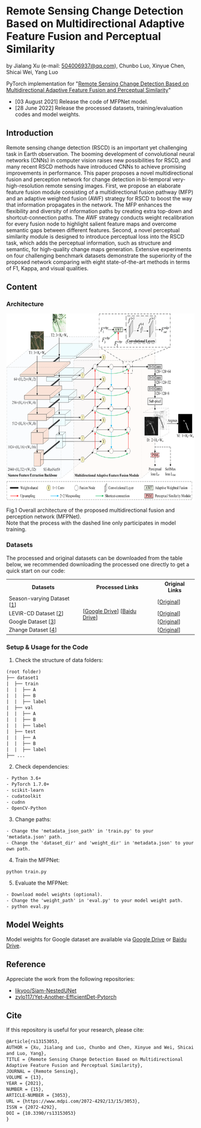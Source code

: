 # Remote Sensing Change Detection Based on Multidirectional Adaptive Feature Fusion and Perceptual Similarity
by Jialang Xu (e-mail: 504006937@qq.com), Chunbo Luo, Xinyue Chen, Shicai Wei, Yang Luo

PyTorch implementation for "[Remote Sensing Change Detection Based on Multidirectional Adaptive Feature Fusion and Perceptual Similarity](https://www.mdpi.com/2072-4292/13/15/3053)"

- [03 August 2021] Release the code of MFPNet model.
- [28 June 2022] Release the processed datasets, training/evaluation codes and model weights.

## Introduction
Remote sensing change detection (RSCD) is an important yet challenging task in Earth observation. The booming development of convolutional neural networks (CNNs) in computer vision raises new possibilities for RSCD, and many recent RSCD methods have introduced CNNs to achieve promising improvements in performance. This paper proposes a novel multidirectional fusion and perception network for change detection in bi-temporal very-high-resolution remote sensing images. First, we propose an elaborate feature fusion module consisting of a multidirectional fusion pathway (MFP) and an adaptive weighted fusion (AWF) strategy  for RSCD to boost the way that information propagates in the network. The MFP enhances the flexibility and diversity of information paths by creating extra top-down and shortcut-connection paths. The AWF strategy conducts weight recalibration for every fusion node to highlight salient feature maps and overcome semantic gaps between different features. Second, a novel perceptual similarity module is designed to introduce perceptual loss into the RSCD task, which adds the perceptual information, such as structure and semantic, for high-quality change maps generation. Extensive experiments on four challenging benchmark datasets demonstrate the superiority of the proposed network comparing with eight state-of-the-art methods in terms of F1, Kappa, and visual qualities.

## Content
### Architecture
<img src="https://github.com/wzjialang/MFPNet/blob/main/figure/MFPNet.png" height="500"/>

Fig.1 Overall architecture of the proposed multidirectional fusion and perception network (MFPNet). <br>
Note that the process with the dashed line only participates in model training.

### Datasets
The processed and original datasets can be downloaded from the table below, we recommended downloading the processed one directly to get a quick start on our code:

<table>
	<tr>
	    <th>Datasets</th>
	    <th>Processed Links</th>
	    <th>Original Links</th>	
	</tr>
    <tr>
	    <td>Season-varying Dataset [<a href="https://www.int-arch-photogramm-remote-sens-spatial-inf-sci.net/XLII-2/565/2018/">1</a>]</td>
	    <td rowspan="4">[<a href="" target="_blank">Google Drive</a>]
	    [<a href="https://pan.baidu.com/s/1kf5QmTY8Usnknkao1JcAkw?pwd=1234" target="_blank">Baidu Drive</a>] 
        <td>[<a href="https://drive.google.com/file/d/1GX656JqqOyBi_Ef0w65kDGVto-nHrNs9" target="_blank">Original</a>] </td>
	</tr>
	    <td>LEVIR-CD Dataset [<a href="https://www.mdpi.com/2072-4292/12/10/1662">2</a>]</td>
	    <td>[<a href="https://justchenhao.github.io/LEVIR/" target="_blank">Original</a>]</td>
    </tr>
	</tr>
	    <td>Google Dataset [<a href="https://ieeexplore.ieee.org/document/9161009/">3</a>]</td>
	    <td>[<a href="https://github.com/GeoZcx/A-deeply-supervised-image-fusion-network-for-change-detection-in-remote-sensing-images/tree/master/dataset" target="_blank">Original</a>]</td>
    </tr>
	</tr>
	    <td>Zhange Dataset [<a href="https://www.sciencedirect.com/science/article/abs/pii/S0924271620301532">4</a>]</td>
	    <td>[<a href="https://github.com/daifeng2016/Change-Detection-Dataset-for-High-Resolution-Satellite-Imagery" target="_blank">Original</a>]</td>
    </tr>
</table> 

### Setup & Usage for the Code

1. Check the structure of data folders:
```
(root folder)
├── dataset1
|  ├── train
|  |  ├── A
|  |  ├── B
|  |  ├── label
|  ├── val
|  |  ├── A
|  |  ├── B
|  |  ├── label
|  ├── test
|  |  ├── A
|  |  ├── B
|  |  ├── label
├── ...
```

2. Check dependencies:
```
- Python 3.6+
- PyTorch 1.7.0+
- scikit-learn
- cudatoolkit
- cudnn
- OpenCV-Python
```

3. Change paths:
```
- Change the 'metadata_json_path' in 'train.py' to your 'metadata.json' path.
- Change the 'dataset_dir' and 'weight_dir' in 'metadata.json' to your own path.
```

4. Train the MFPNet:
```
python train.py
```

5. Evaluate the MFPNet:
```
- Download model weights (optional).
- Change the 'weight_path' in 'eval.py' to your model weight path.
- python eval.py
```

## Model Weights
Model weights for Google dataset are available via [Google Drive]() or [Baidu Drive](https://pan.baidu.com/s/141aQDQ_lMEi83O2t6AcLqg?pwd=1234).

## Reference
Appreciate the work from the following repositories:
* [likyoo/Siam-NestedUNet](https://github.com/likyoo/Siam-NestedUNet)
* [zylo117/Yet-Another-EfficientDet-Pytorch](https://github.com/zylo117/Yet-Another-EfficientDet-Pytorch)

## Cite
If this repository is useful for your research, please cite:
```
@Article{rs13153053,
AUTHOR = {Xu, Jialang and Luo, Chunbo and Chen, Xinyue and Wei, Shicai and Luo, Yang},
TITLE = {Remote Sensing Change Detection Based on Multidirectional Adaptive Feature Fusion and Perceptual Similarity},
JOURNAL = {Remote Sensing},
VOLUME = {13},
YEAR = {2021},
NUMBER = {15},
ARTICLE-NUMBER = {3053},
URL = {https://www.mdpi.com/2072-4292/13/15/3053},
ISSN = {2072-4292},
DOI = {10.3390/rs13153053}
}
```
